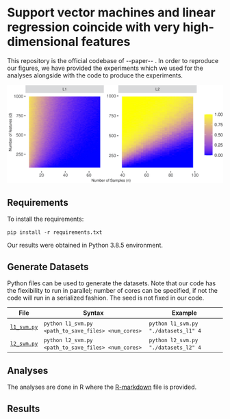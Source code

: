
# Support vector machines and linear regression coincide with very high-dimensional features

This repository is the official codebase of --paper-- . In order to reproduce our figures, we have provided the experiments which we used for the analyses alongside with the code to produce the experiments. 

![image](figures/thumbnail.jpg)

## Requirements
To install the requirements:
```
pip install -r requirements.txt
```
Our results were obtained in Python 3.8.5 environment.

## Generate Datasets
Python files can be used to generate the datasets. Note that our code has the flexibility to run in parallel; number of cores can be specified, if not the code will run in a serialized fashion. The seed is not fixed in our code.

| File        | Syntax                                                              | Example                             |
|-------------|---------------------------------------------------------------------|-------------------------------------|
| [`l1_svm.py`](l2_suite.py) | `python l1_svm.py <path_to_save_files> <num_cores>`  | `python l1_svm.py "./datasets_l1" 4`|
| [`l2_svm.py`](l1_suite.py) | `python l2_svm.py <path_to_save_files> <num_cores>`  | `python l2_svm.py "./datasets_l2" 4`|

## Analyses
The analyses are done in R where the [R-markdown](NIPS2021.Rmd) file is provided. 

## Results

